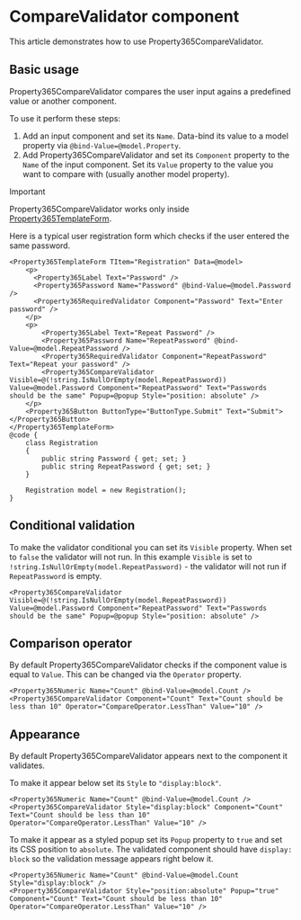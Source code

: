 # CompareValidator component
This article demonstrates how to use Property365CompareValidator.

## Basic usage
Property365CompareValidator compares the user input agains a predefined value or another component.

To use it perform these steps:
1. Add an input component and set its `Name`. Data-bind its value to a model property via `@bind-Value=@model.Property`.
1. Add Property365CompareValidator and set its `Component` property to the `Name` of the input component. Set its `Value` property to 
the value you want to compare with (usually another model property).

> [!IMPORTANT]
> Property365CompareValidator works only inside [Property365TemplateForm](templateform.md). 

Here is a typical user registration form which checks if the user entered the same password.
```
<Property365TemplateForm TItem="Registration" Data=@model>
    <p>
      <Property365Label Text="Password" />
      <Property365Password Name="Password" @bind-Value=@model.Password />
      <Property365RequiredValidator Component="Password" Text="Enter password" />
    </p>
    <p>
        <Property365Label Text="Repeat Password" />
        <Property365Password Name="RepeatPassword" @bind-Value=@model.RepeatPassword />
        <Property365RequiredValidator Component="RepeatPassword" Text="Repeat your password" />
        <Property365CompareValidator Visible=@(!string.IsNullOrEmpty(model.RepeatPassword)) Value=@model.Password Component="RepeatPassword" Text="Passwords should be the same" Popup=@popup Style="position: absolute" />
    </p>
    <Property365Button ButtonType="ButtonType.Submit" Text="Submit"></Property365Button>
</Property365TemplateForm>
@code {
    class Registration
    {
        public string Password { get; set; }
        public string RepeatPassword { get; set; }
    }

    Registration model = new Registration();
}
```
## Conditional validation
To make the validator conditional you can set its `Visible` property. When set to `false` the validator will not run.
In this example `Visible` is set to `!string.IsNullOrEmpty(model.RepeatPassword)` - the validator will not run if `RepeatPassword` is empty.
```
<Property365CompareValidator Visible=@(!string.IsNullOrEmpty(model.RepeatPassword)) Value=@model.Password Component="RepeatPassword" Text="Passwords should be the same" Popup=@popup Style="position: absolute" />
```
## Comparison operator
By default Property365CompareValidator checks if the component value is equal to `Value`. This can be changed via the `Operator` property.
```
<Property365Numeric Name="Count" @bind-Value=@model.Count />
<Property365CompareValidator Component="Count" Text="Count should be less than 10" Operator="CompareOperator.LessThan" Value="10" />
```
## Appearance
By default Property365CompareValidator appears next to the component it validates.

To make it appear below set its `Style` to `"display:block"`. 
```
<Property365Numeric Name="Count" @bind-Value=@model.Count />
<Property365CompareValidator Style="display:block" Component="Count" Text="Count should be less than 10" Operator="CompareOperator.LessThan" Value="10" />
```
To make it appear as a styled popup set its `Popup` property to `true` and set its CSS position to `absolute`. The validated component should have `display: block` so the validation message appears right below it.
```
<Property365Numeric Name="Count" @bind-Value=@model.Count Style="display:block" />
<Property365CompareValidator Style="position:absolute" Popup="true" Component="Count" Text="Count should be less than 10" Operator="CompareOperator.LessThan" Value="10" />
```